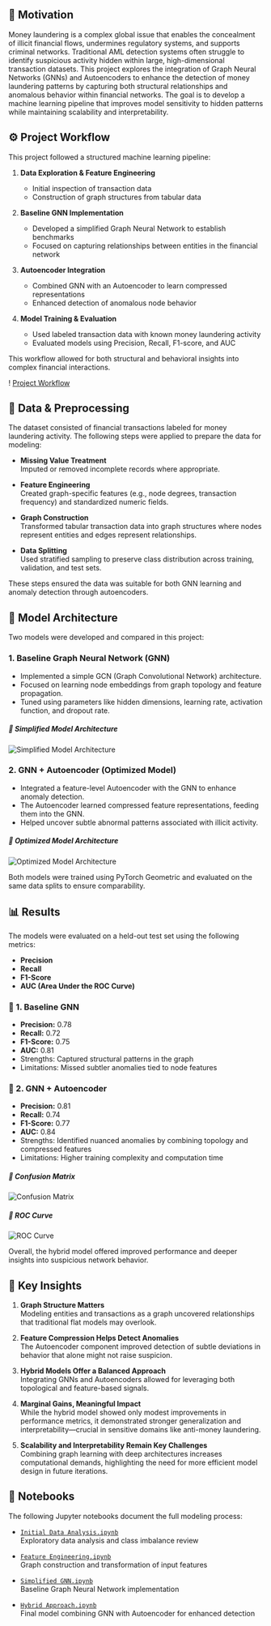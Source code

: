 ## 🧠 Motivation

Money laundering is a complex global issue that enables the concealment of illicit financial flows, undermines regulatory systems, and supports criminal networks. Traditional AML detection systems often struggle to identify suspicious activity hidden within large, high-dimensional transaction datasets. This project explores the integration of Graph Neural Networks (GNNs) and Autoencoders to enhance the detection of money laundering patterns by capturing both structural relationships and anomalous behavior within financial networks. The goal is to develop a machine learning pipeline that improves model sensitivity to hidden patterns while maintaining scalability and interpretability.

## ⚙️ Project Workflow

This project followed a structured machine learning pipeline:

1. **Data Exploration & Feature Engineering**  
   - Initial inspection of transaction data  
   - Construction of graph structures from tabular data  

2. **Baseline GNN Implementation**  
   - Developed a simplified Graph Neural Network to establish benchmarks  
   - Focused on capturing relationships between entities in the financial network  

3. **Autoencoder Integration**  
   - Combined GNN with an Autoencoder to learn compressed representations  
   - Enhanced detection of anomalous node behavior  

4. **Model Training & Evaluation**  
   - Used labeled transaction data with known money laundering activity  
   - Evaluated models using Precision, Recall, F1-score, and AUC  

This workflow allowed for both structural and behavioral insights into complex financial interactions.

! [Project Workflow](images/project_workflow.png)

## 📂 Data & Preprocessing

The dataset consisted of financial transactions labeled for money laundering activity. The following steps were applied to prepare the data for modeling:

- **Missing Value Treatment**  
  Imputed or removed incomplete records where appropriate.

- **Feature Engineering**  
  Created graph-specific features (e.g., node degrees, transaction frequency) and standardized numeric fields.

- **Graph Construction**  
  Transformed tabular transaction data into graph structures where nodes represent entities and edges represent relationships.

- **Data Splitting**  
  Used stratified sampling to preserve class distribution across training, validation, and test sets.

These steps ensured the data was suitable for both GNN learning and anomaly detection through autoencoders.

## 🧱 Model Architecture

Two models were developed and compared in this project:

### 1. **Baseline Graph Neural Network (GNN)**
- Implemented a simple GCN (Graph Convolutional Network) architecture.
- Focused on learning node embeddings from graph topology and feature propagation.
- Tuned using parameters like hidden dimensions, learning rate, activation function, and dropout rate.

##### 📌 Simplified Model Architecture
![Simplified Model Architecture](images/architecture_sGNN.png)

### 2. **GNN + Autoencoder (Optimized Model)**
- Integrated a feature-level Autoencoder with the GNN to enhance anomaly detection.
- The Autoencoder learned compressed feature representations, feeding them into the GNN.
- Helped uncover subtle abnormal patterns associated with illicit activity.

##### 📌 Optimized Model Architecture
![Optimized Model Architecture](images/architecture_oGNN.png)

Both models were trained using PyTorch Geometric and evaluated on the same data splits to ensure comparability.

## 📊 Results

The models were evaluated on a held-out test set using the following metrics:
- **Precision**
- **Recall**
- **F1-Score**
- **AUC (Area Under the ROC Curve)**

### 🔹 1. Baseline GNN
- **Precision:** 0.78  
- **Recall:** 0.72  
- **F1-Score:** 0.75  
- **AUC:** 0.81  
- Strengths: Captured structural patterns in the graph  
- Limitations: Missed subtler anomalies tied to node features

### 🔹 2. GNN + Autoencoder
- **Precision:** 0.81  
- **Recall:** 0.74  
- **F1-Score:** 0.77  
- **AUC:** 0.84  
- Strengths: Identified nuanced anomalies by combining topology and compressed features  
- Limitations: Higher training complexity and computation time

##### 📌 Confusion Matrix
![Confusion Matrix](images/confusion_matrix.png)

##### 📌 ROC Curve
![ROC Curve](images/roc_auc.png)

Overall, the hybrid model offered improved performance and deeper insights into suspicious network behavior.

## 🎯 Key Insights

1. **Graph Structure Matters**  
   Modeling entities and transactions as a graph uncovered relationships that traditional flat models may overlook.

2. **Feature Compression Helps Detect Anomalies**  
   The Autoencoder component improved detection of subtle deviations in behavior that alone might not raise suspicion.

3. **Hybrid Models Offer a Balanced Approach**  
   Integrating GNNs and Autoencoders allowed for leveraging both topological and feature-based signals.

4. **Marginal Gains, Meaningful Impact**  
   While the hybrid model showed only modest improvements in performance metrics, it demonstrated stronger generalization and interpretability—crucial in sensitive domains like anti-money laundering.

5. **Scalability and Interpretability Remain Key Challenges**  
   Combining graph learning with deep architectures increases computational demands, highlighting the need for more efficient model design in future iterations.

## 📒 Notebooks

The following Jupyter notebooks document the full modeling process:

- [`Initial Data Analysis.ipynb`](notebooks/Initial%20Data%20Analysis.ipynb)  
  Exploratory data analysis and class imbalance review

- [`Feature Engineering.ipynb`](notebooks/Feature%20Engineering.ipynb)  
  Graph construction and transformation of input features

- [`Simplified GNN.ipynb`](notebooks/Simplified%20GNN.ipynb)  
  Baseline Graph Neural Network implementation

- [`Hybrid Approach.ipynb`](notebooks/Hybrid%20Approach.ipynb)  
  Final model combining GNN with Autoencoder for enhanced detection
